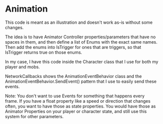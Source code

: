 # Animation

This code is meant as an illustration and doesn't work as-is without some changes.

The idea is to have Animator Controller properties/parameters that have no spaces in them, and then define a list of Enums with the exact same names. Then add the enums into IsTrigger for ones that are triggers, so that IsTrigger returns true on those enums.

In my case, I have this code inside the Character class that I use for both my player and mobs.

NetworkCallbacks shows the AnimationEventBehavior class and the AnimationEventBehavior.SendEvent() pattern that I use to easily send these events.

Note: You don't want to use Events for something that happens every frame. If you have a float property like a speed or direction that changes often, you want to have those as state properties. You would have those as Animator Properties on your player or character state, and still use this system for other parameters.
